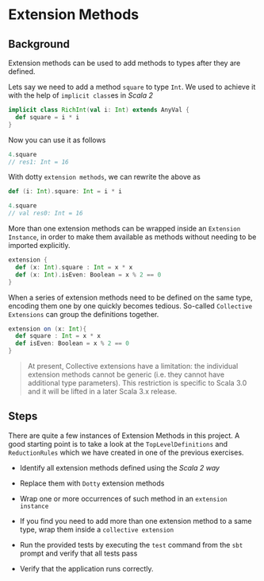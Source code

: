 # Extension Methods

## Background

Extension methods can be used to add methods to types after they are defined.

Lets say we need to add a method `square` to type `Int`. We used to achieve it 
with the help of `implicit class`es in _Scala 2_

```scala
implicit class RichInt(val i: Int) extends AnyVal {
  def square = i * i
}
```

Now you can use it as follows

```scala
4.square
// res1: Int = 16
```

With dotty `extension methods`, we can rewrite the above as

```scala
def (i: Int).square: Int = i * i

4.square
// val res0: Int = 16
```

More than one extension methods can be wrapped inside an `Extension Instance`,
in order to make them available as methods without needing to be imported explicitly.

```scala
extension {
  def (x: Int).square : Int = x * x
  def (x: Int).isEven: Boolean = x % 2 == 0
}
```

When a series of extension methods need to be defined on the same type,
encoding them one by one quickly becomes tedious. So-called
`Collective Extensions` can group the definitions together.

```scala
extension on (x: Int){
  def square : Int = x * x
  def isEven: Boolean = x % 2 == 0
}
```

> At present, Collective extensions have a limitation: the individual extension 
> methods cannot be generic (i.e. they cannot have additional type parameters).
> This restriction is specific to Scala 3.0 and it will be lifted in a later 
> Scala 3.x release.

## Steps

There are quite a few instances of Extension Methods in this project. A good 
starting point is to take a look at the `TopLevelDefinitions` and `ReductionRules`
which we have created in one of the previous exercises.

- Identify all extension methods defined using the _Scala 2 way_

- Replace them with `Dotty` extension methods

- Wrap one or more occurrences of such method in an `extension instance`

- If you find you need to add more than one extension method to a same type,
  wrap them inside a `collective extension`

- Run the provided tests by executing the `test` command from the `sbt` prompt
  and verify that all tests pass

- Verify that the application runs correctly.

